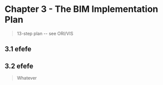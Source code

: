 # Chapter 3 - The BIM Implementation Plan

> 13-step plan -- see ORI/VIS

## 3.1 efefe

## 3.2 efefe


> Whatever